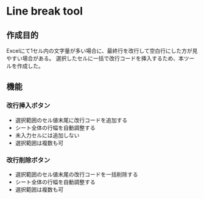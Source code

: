 # Line break tool

## 作成目的
Excelにて1セル内の文字量が多い場合に、最終行を改行して空白行にした方が見やすい場合がある。
選択したセルに一括で改行コードを挿入するため、本ツールを作成した。

## 機能
### 改行挿入ボタン
* 選択範囲のセル値末尾に改行コードを追加する
* シート全体の行幅を自動調整する
* 未入力セルには追加しない
* 選択範囲は複数も可
### 改行削除ボタン
* 選択範囲のセル値末尾の改行コードを一括削除する
* シート全体の行幅を自動調整する
* 選択範囲は複数も可
